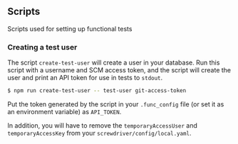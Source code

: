## Scripts

Scripts used for setting up functional tests

### Creating a test user

The script `create-test-user` will create a user in your database. Run this script with a username and SCM access token, and the script will create the user and print an API token for use in tests to `stdout`.

```bash
$ npm run create-test-user -- test-user git-access-token
```

Put the token generated by the script in your `.func_config` file (or set it as an environment variable) as `API_TOKEN`.

In addition, you will have to remove the `temporaryAccessUser` and `temporaryAccessKey` from your `screwdriver/config/local.yaml`.

